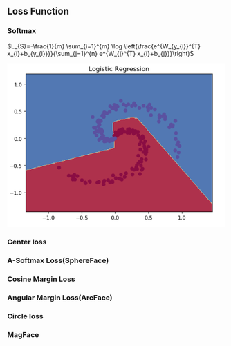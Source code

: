 ## Loss Function
### Softmax
$L_{S}=-\frac{1}{m} \sum_{i=1}^{m} \log \left(\frac{e^{W_{y_{i}}^{T} x_{i}+b_{y_{i}}}}{\sum_{j=1}^{n} e^{W_{j}^{T} x_{i}+b_{j}}}\right)$

![p1](./imgs/Face_Recognition/softmax.png) 




### Center loss


### A-Softmax Loss(SphereFace)


### Cosine Margin Loss


### Angular Margin Loss(ArcFace)


### Circle loss


### MagFace


